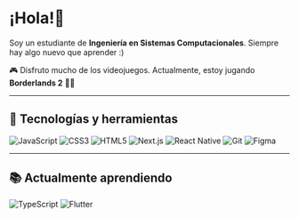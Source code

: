 # ¡Hola!👋  

Soy un estudiante de **Ingeniería en Sistemas Computacionales**. Siempre hay algo nuevo que aprender :)

🎮 Disfruto mucho de los videojuegos. Actualmente, estoy jugando **Borderlands 2** 🔫🔥  

---

## 🚀 Tecnologías y herramientas
<p>
  <img src="https://img.shields.io/badge/JavaScript-F7DF1E?style=for-the-badge&logo=javascript&logoColor=black" alt="JavaScript">
  <img src="https://img.shields.io/badge/CSS3-1572B6?style=for-the-badge&logo=css3&logoColor=white" alt="CSS3">
  <img src="https://img.shields.io/badge/HTML5-E34F26?style=for-the-badge&logo=html5&logoColor=white" alt="HTML5">
  <img src="https://img.shields.io/badge/Next.js-000000?style=for-the-badge&logo=nextdotjs&logoColor=white" alt="Next.js">
  <img src="https://img.shields.io/badge/React%20Native-61DAFB?style=for-the-badge&logo=react&logoColor=black" alt="React Native">
  <img src="https://img.shields.io/badge/Git-F05032?style=for-the-badge&logo=git&logoColor=white" alt="Git">
  <img src="https://img.shields.io/badge/Figma-F24E1E?style=for-the-badge&logo=figma&logoColor=white" alt="Figma">
</p>

</p>

---

## 📚 Actualmente aprendiendo  
<p>
  <img src="https://img.shields.io/badge/TypeScript-3178C6?style=for-the-badge&logo=typescript&logoColor=white" alt="TypeScript">
  <img src="https://img.shields.io/badge/Flutter-02569B?style=for-the-badge&logo=flutter&logoColor=white" alt="Flutter">
</p>

